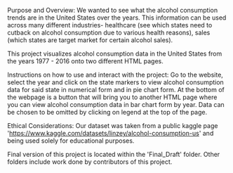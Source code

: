 Purpose and Overview: 
We wanted to see what the alcohol consumption trends are in the United States over the years. This information can be used across many different industries- healthcare (see which states need to cutback on alcohol consumption due to various health reasons), sales (which states are target market for certain alcohol sales).

This project visualizes alcohol consumption data in the United States from the years 1977 - 2016 onto two different HTML pages.


Instructions on how to use and interact with the project: Go to the website, select the year and click on the state markers to view alcohol consumption data for said state in numerical form and in pie chart form. At the bottom of the webpage is a button that will bring you to another HTML page where you can view alcohol consumption data in bar chart form by year. Data can be chosen to be omitted by clicking on legend at the top of the page.


Ethical Considerations: Our dataset was taken from a public kaggle page 'https://www.kaggle.com/datasets/linzey/alcohol-consumption-us' and being used solely for educational purposes. 


Final version of this project is located within the 'Final_Draft' folder. Other folders include work done by contributors of this project. 